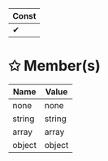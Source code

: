 | Const                        |
|------------------------------|
| ✔ |

# &#10025; Member(s)

| Name                                      | Value         |
|-------------------------------------------|---------------|
| none | none |
| string | string |
| array | array |
| object | object |